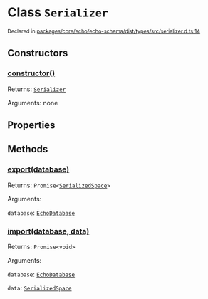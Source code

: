 # Class `Serializer`
<sub>Declared in [packages/core/echo/echo-schema/dist/types/src/serializer.d.ts:14]()</sub>





## Constructors
### [constructor()]()



Returns: <code>[Serializer](/api/@dxos/react-client/classes/Serializer)</code>

Arguments: none


## Properties


## Methods
### [export(database)]()



Returns: <code>Promise&lt;[SerializedSpace](/api/@dxos/react-client/types/SerializedSpace)&gt;</code>

Arguments: 

`database`: <code>[EchoDatabase](/api/@dxos/react-client/classes/EchoDatabase)</code>

### [import(database, data)]()



Returns: <code>Promise&lt;void&gt;</code>

Arguments: 

`database`: <code>[EchoDatabase](/api/@dxos/react-client/classes/EchoDatabase)</code>

`data`: <code>[SerializedSpace](/api/@dxos/react-client/types/SerializedSpace)</code>
